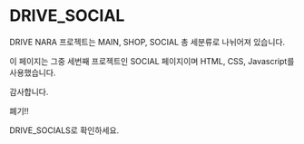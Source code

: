 # DRIVE_SOCIAL
DRIVE NARA 프로젝트는 MAIN, SHOP, SOCIAL 총 세분류로 나뉘어져 있습니다.

이 페이지는 그중 세번째 프로젝트인  SOCIAL 페이지이며 HTML, CSS, Javascript를 사용했습니다.

감사합니다.

폐기!!

DRIVE_SOCIALS로 확인하세요.



